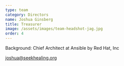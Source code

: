 ```yaml
---
type: team
category: Directors
name: Joshua Ginsberg
title: Treasurer
image: /assets/images/team-headshot-jag.jpg
order: 4
---
```


Background: Chief Architect at Ansible by Red Hat, Inc

<joshua@seekhealing.org>